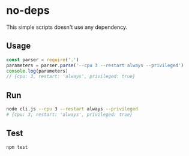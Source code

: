 # no-deps

This simple scripts doesn't use any dependency.

## Usage

```js
const parser = require('.')
parameters = parser.parse('--cpu 3 --restart always --privileged')
console.log(parameters)
// {cpu: 3, restart: 'always', privileged: true}
```

## Run

```sh
node cli.js --cpu 3 --restart always --privileged
# {cpu: 3, restart: 'always', privileged: true}
```

## Test

```sh
npm test
```
